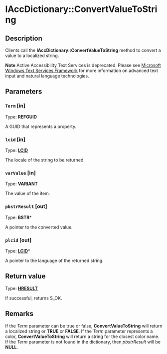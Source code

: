 # IAccDictionary::ConvertValueToString

## Description

Clients call the **IAccDictionary::ConvertValueToString** method to convert a value to a localized string.

**Note** Active Accessibility Text Services is deprecated. Please see
[Microsoft Windows Text Services Framework](https://learn.microsoft.com/windows/win32/tsf/text-services-framework) for more information on advanced text input and natural language technologies.

## Parameters

### `Term` [in]

Type: **REFGUID**

A GUID that represents a property.

### `lcid` [in]

Type: **[LCID](https://learn.microsoft.com/windows/desktop/WinProg/windows-data-types)**

The locale of the string to be returned.

### `varValue` [in]

Type: **VARIANT**

The value of the item.

### `pbstrResult` [out]

Type: **BSTR***

A pointer to the converted value.

### `plcid` [out]

Type: **[LCID](https://learn.microsoft.com/windows/desktop/WinProg/windows-data-types)***

A pointer to the language of the returned string.

## Return value

Type: **[HRESULT](https://learn.microsoft.com/windows/desktop/WinProg/windows-data-types)**

If successful, returns S_OK.

## Remarks

If the *Term* parameter can be true or false, **ConvertValueToString** will return a localized string or **TRUE** or **FALSE**. If the *Term* parameter represents a color, **ConvertValueToString** will return a string for the closest color name. If the *Term* parameter is not found in the dictionary, then *pbstrResult* will be **NULL**.